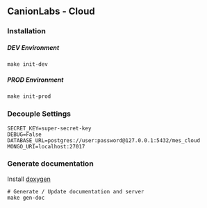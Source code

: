 ## CanionLabs - Cloud

### Installation

##### DEV Environment

```
make init-dev 
```

##### PROD Environment

```
make init-prod
```

### Decouple Settings

```
SECRET_KEY=super-secret-key
DEBUG=False
DATABASE_URL=postgres://user:password@127.0.0.1:5432/mes_cloud
MONGO_URI=localhost:27017
```

### Generate documentation

Install [doxygen](http://www.stack.nl/~dimitri/doxygen/download.html)

```
# Generate / Update documentation and server 
make gen-doc
```